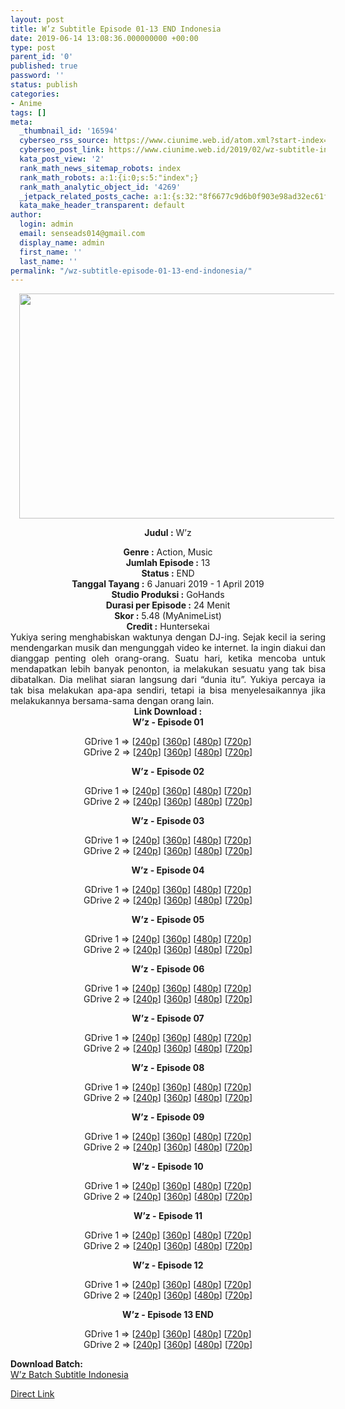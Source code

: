 ```yaml
---
layout: post
title: W’z Subtitle Episode 01-13 END Indonesia
date: 2019-06-14 13:08:36.000000000 +00:00
type: post
parent_id: '0'
published: true
password: ''
status: publish
categories:
- Anime
tags: []
meta:
  _thumbnail_id: '16594'
  cyberseo_rss_source: https://www.ciunime.web.id/atom.xml?start-index=3751&max-results=150
  cyberseo_post_link: https://www.ciunime.web.id/2019/02/wz-subtitle-indonesia.html
  kata_post_view: '2'
  rank_math_news_sitemap_robots: index
  rank_math_robots: a:1:{i:0;s:5:"index";}
  rank_math_analytic_object_id: '4269'
  _jetpack_related_posts_cache: a:1:{s:32:"8f6677c9d6b0f903e98ad32ec61f8deb";a:2:{s:7:"expires";i:1650121020;s:7:"payload";a:0:{}}}
  kata_make_header_transparent: default
author:
  login: admin
  email: senseads014@gmail.com
  display_name: admin
  first_name: ''
  last_name: ''
permalink: "/wz-subtitle-episode-01-13-end-indonesia/"
---
```

<div style="text-align: center;">
<div style="text-align: left;">
<div class="separator" style="clear: both; text-align: center;"><a href="https://4.bp.blogspot.com/-vuyLKwb_m9Y/XFauoOEc9DI/AAAAAAAAJjA/H5GfTeD9ifktXn6JETpcHLddV3SS-vRTgCLcBGAs/s1600/W%2527z.jpg" imageanchor="1" style="margin-left: 1em; margin-right: 1em;"><img border="0" data-original-height="720" data-original-width="1280" height="360" src="{{ site.baseurl }}/assets/2019/06/W%2527z.jpg" width="640" /></a></div>
<p></div>
<p><b>Judul</b><b><b> </b>:</b> W’z</div>
<div style="text-align: center;"><b><b>Genre :</b></b> Action, Music</div>
<div style="text-align: center;"><b>Jumlah Episode :</b> 13<br /><b>Status :</b> END<br /><b>Tanggal Tayang :</b> 6 Januari 2019 - 1 April 2019<br /><b>Studio Produksi :</b> GoHands<br /><b>Durasi per Episode :</b> 24 Menit</div>
<div style="text-align: center;"><b>Skor :</b> 5.48 (MyAnimeList)<br /><b>Credit :</b> Huntersekai</div>
<div style="text-align: center;"></div>
<div style="text-align: justify;">Yukiya sering menghabiskan waktunya dengan DJ-ing. Sejak kecil ia sering mendengarkan musik dan mengunggah video ke internet. Ia ingin diakui dan dianggap penting oleh orang-orang. Suatu hari, ketika mencoba untuk mendapatkan lebih banyak penonton, ia melakukan sesuatu yang tak bisa dibatalkan. Dia melihat siaran langsung dari “dunia itu”. Yukiya percaya ia tak bisa melakukan apa-apa sendiri, tetapi ia bisa menyelesaikannya jika melakukannya bersama-sama dengan orang lain.</div>
<div style="text-align: justify;"></div>
<div style="text-align: justify;"></div>
<div style="text-align: center;"><b>Link Download :</b></div>
<div style="text-align: center;"><b>W’z - Episode 01</b></p>
<div style="text-align: center;">GDrive 1 =&gt; [<a href="http://wishes2.com/AnBh" target="_blank" rel="noopener">240p</a>] [<a href="http://wishes2.com/Yn5d" target="_blank" rel="noopener">360p</a>] [<a href="http://wishes2.com/YI4b" target="_blank" rel="noopener">480p</a>] [<a href="http://wishes2.com/IFmdk" target="_blank" rel="noopener">720p</a>]<br />GDrive 2 =&gt; [<a href="http://wishes2.com/3fMQN" target="_blank" rel="noopener">240p</a>] [<a href="http://wishes2.com/u3Yg" target="_blank" rel="noopener">360p</a>] [<a href="http://wishes2.com/li0x" target="_blank" rel="noopener">480p</a>] [<a href="http://wishes2.com/IBgq" target="_blank" rel="noopener">720p</a>]</p>
<p><b>W’z - Episode 02</b></p>
<p>GDrive 1 =&gt; [<a href="http://wishes2.com/DbOxg" target="_blank" rel="noopener">240p</a>] [<a href="http://wishes2.com/Asa68" target="_blank" rel="noopener">360p</a>] [<a href="http://wishes2.com/ysRBl" target="_blank" rel="noopener">480p</a>] [<a href="http://wishes2.com/rXGE" target="_blank" rel="noopener">720p</a>]<br />GDrive 2 =&gt; [<a href="http://wishes2.com/V5hCN" target="_blank" rel="noopener">240p</a>] [<a href="http://wishes2.com/m9f37" target="_blank" rel="noopener">360p</a>] [<a href="http://wishes2.com/7dPAj" target="_blank" rel="noopener">480p</a>] [<a href="http://wishes2.com/0ieAp" target="_blank" rel="noopener">720p</a>]</p>
<p><b>W’z - Episode 03</b></p>
<div style="text-align: center;">GDrive 1 =&gt; [<a href="http://wishes2.com/4TR1j" target="_blank" rel="noopener">240p</a>] [<a href="http://wishes2.com/6fc7M" target="_blank" rel="noopener">360p</a>] [<a href="http://wishes2.com/uze50" target="_blank" rel="noopener">480p</a>] [<a href="http://wishes2.com/3HCpu" target="_blank" rel="noopener">720p</a>]<br />GDrive 2 =&gt; [<a href="http://wishes2.com/tXf4Z" target="_blank" rel="noopener">240p</a>] [<a href="http://wishes2.com/yIKf" target="_blank" rel="noopener">360p</a>] [<a href="http://wishes2.com/kMsg" target="_blank" rel="noopener">480p</a>] [<a href="http://wishes2.com/hLE9" target="_blank" rel="noopener">720p</a>]</p>
<p><b>W’z - Episode 04</b></p>
<div style="text-align: center;">GDrive 1 =&gt; [<a href="http://wishes2.com/U4q7f" target="_blank" rel="noopener">240p</a>] [<a href="http://wishes2.com/F77LZ" target="_blank" rel="noopener">360p</a>] [<a href="http://wishes2.com/mJPKf" target="_blank" rel="noopener">480p</a>] [<a href="http://wishes2.com/VT6C" target="_blank" rel="noopener">720p</a>]<br />GDrive 2 =&gt; [<a href="http://wishes2.com/QzG75" target="_blank" rel="noopener">240p</a>] [<a href="http://wishes2.com/bYzj" target="_blank" rel="noopener">360p</a>] [<a href="http://wishes2.com/F5Ag8" target="_blank" rel="noopener">480p</a>] [<a href="http://wishes2.com/1ktx" target="_blank" rel="noopener">720p</a>]</p>
<p><b>W’z - Episode 05</b></p>
<div style="text-align: center;">GDrive 1 =&gt; [<a href="http://wishes2.com/y3SH3" target="_blank" rel="noopener">240p</a>] [<a href="http://wishes2.com/9rYRv" target="_blank" rel="noopener">360p</a>] [<a href="http://wishes2.com/fnk8" target="_blank" rel="noopener">480p</a>] [<a href="http://wishes2.com/SMgC1" target="_blank" rel="noopener">720p</a>]<br />GDrive 2 =&gt; [<a href="http://wishes2.com/LqhSK" target="_blank" rel="noopener">240p</a>] [<a href="http://wishes2.com/UdnA" target="_blank" rel="noopener">360p</a>] [<a href="http://wishes2.com/9NqT" target="_blank" rel="noopener">480p</a>] [<a href="http://wishes2.com/rG57" target="_blank" rel="noopener">720p</a>]</p>
<p><b>W’z - Episode 06</b></p>
<div style="text-align: center;">GDrive 1 =&gt; [<a href="https://wishes2.com/VGHvO" target="_blank" rel="noopener">240p</a>] [<a href="https://wishes2.com/hhmz" target="_blank" rel="noopener">360p</a>] [<a href="https://wishes2.com/Fcerw" target="_blank" rel="noopener">480p</a>] [<a href="https://wishes2.com/AYhx5" target="_blank" rel="noopener">720p</a>]<br />GDrive 2 =&gt; [<a href="https://wishes2.com/0NYZw" target="_blank" rel="noopener">240p</a>] [<a href="https://wishes2.com/LO8oG" target="_blank" rel="noopener">360p</a>] [<a href="https://wishes2.com/k7vwf" target="_blank" rel="noopener">480p</a>] [<a href="https://wishes2.com/62iv" target="_blank" rel="noopener">720p</a>]</p>
<p><b>W’z - Episode 07</b></p>
<div style="text-align: center;">GDrive 1 =&gt; [<a href="https://wishes2.com/z8pZ9" target="_blank" rel="noopener">240p</a>] [<a href="https://wishes2.com/wzgP" target="_blank" rel="noopener">360p</a>] [<a href="https://wishes2.com/MXTl" target="_blank" rel="noopener">480p</a>] [<a href="https://wishes2.com/m7oDr" target="_blank" rel="noopener">720p</a>]<br />GDrive 2 =&gt; [<a href="https://wishes2.com/nrSX" target="_blank" rel="noopener">240p</a>] [<a href="https://wishes2.com/6OKeq" target="_blank" rel="noopener">360p</a>] [<a href="https://wishes2.com/zp9Z" target="_blank" rel="noopener">480p</a>] [<a href="https://wishes2.com/l8lT" target="_blank" rel="noopener">720p</a>]</p>
<p><b>W’z - Episode 08</b></p>
<div style="text-align: center;">GDrive 1 =&gt; [<a href="https://wishes2.com/a1B63" target="_blank" rel="noopener">240p</a>] [<a href="https://wishes2.com/NYSGA" target="_blank" rel="noopener">360p</a>] [<a href="https://wishes2.com/tjMm" target="_blank" rel="noopener">480p</a>] [<a href="https://wishes2.com/NDaQJ" target="_blank" rel="noopener">720p</a>]<br />GDrive 2 =&gt; [<a href="https://wishes2.com/jAELK" target="_blank" rel="noopener">240p</a>] [<a href="https://wishes2.com/Pk5X3" target="_blank" rel="noopener">360p</a>] [<a href="https://wishes2.com/Fhuev" target="_blank" rel="noopener">480p</a>] [<a href="https://wishes2.com/EBYI4" target="_blank" rel="noopener">720p</a>]</p>
<p><b>W’z - Episode 09</b></p>
<div style="text-align: center;">GDrive 1 =&gt; [<a href="https://wishes2.com/NJCt" target="_blank" rel="noopener">240p</a>] [<a href="https://wishes2.com/oXRbl" target="_blank" rel="noopener">360p</a>] [<a href="https://wishes2.com/6oXyE" target="_blank" rel="noopener">480p</a>] [<a href="https://wishes2.com/ejdYp" target="_blank" rel="noopener">720p</a>]<br />GDrive 2 =&gt; [<a href="https://wishes2.com/DGMv" target="_blank" rel="noopener">240p</a>] [<a href="https://wishes2.com/Htbhu" target="_blank" rel="noopener">360p</a>] [<a href="https://wishes2.com/MqWph" target="_blank" rel="noopener">480p</a>] [<a href="https://wishes2.com/8au7b" target="_blank" rel="noopener">720p</a>]</p>
<p><b>W’z - Episode 10</b></p>
<div style="text-align: center;">GDrive 1 =&gt; [<a href="https://wishes2.com/gBow" target="_blank" rel="noopener">240p</a>] [<a href="https://wishes2.com/dO16J" target="_blank" rel="noopener">360p</a>] [<a href="https://wishes2.com/U3G2" target="_blank" rel="noopener">480p</a>] [<a href="https://wishes2.com/JKKF" target="_blank" rel="noopener">720p</a>]<br />GDrive 2 =&gt; [<a href="https://wishes2.com/8dzCK" target="_blank" rel="noopener">240p</a>] [<a href="https://wishes2.com/xvGo" target="_blank" rel="noopener">360p</a>] [<a href="https://wishes2.com/fwuNK" target="_blank" rel="noopener">480p</a>] [<a href="https://wishes2.com/8Do7m" target="_blank" rel="noopener">720p</a>]</p>
<p><b>W’z - Episode 11</b></p>
<div style="text-align: center;">GDrive 1 =&gt; [<a href="https://wishes2.com/cjoZ4" target="_blank" rel="noopener">240p</a>] [<a href="https://wishes2.com/urKY" target="_blank" rel="noopener">360p</a>] [<a href="https://wishes2.com/vTThJ" target="_blank" rel="noopener">480p</a>] [<a href="https://wishes2.com/Z94ep" target="_blank" rel="noopener">720p</a>]<br />GDrive 2 =&gt; [<a href="https://wishes2.com/YeaAa" target="_blank" rel="noopener">240p</a>] [<a href="https://wishes2.com/GbdB" target="_blank" rel="noopener">360p</a>] [<a href="https://wishes2.com/6gUhY" target="_blank" rel="noopener">480p</a>] [<a href="https://wishes2.com/okR4G" target="_blank" rel="noopener">720p</a>]</p>
<p><b>W’z - Episode 12</b></p>
<div style="text-align: center;">GDrive 1 =&gt; [<a href="https://wishes2.com/BxzN" target="_blank" rel="noopener">240p</a>] [<a href="https://wishes2.com/WVen" target="_blank" rel="noopener">360p</a>] [<a href="https://wishes2.com/UkQp" target="_blank" rel="noopener">480p</a>] [<a href="https://wishes2.com/jJ2Rb" target="_blank" rel="noopener">720p</a>]<br />GDrive 2 =&gt; [<a href="https://wishes2.com/IICJF" target="_blank" rel="noopener">240p</a>] [<a href="https://wishes2.com/WOoNK" target="_blank" rel="noopener">360p</a>] [<a href="https://wishes2.com/lFmi" target="_blank" rel="noopener">480p</a>] [<a href="https://wishes2.com/MraO" target="_blank" rel="noopener">720p</a>]</p>
<p><b>W’z - Episode 13 END</b></p>
<div style="text-align: center;">GDrive 1 =&gt; [<a href="https://wishes2.com/UeZa" target="_blank" rel="noopener">240p</a>] [<a href="https://wishes2.com/wMF1" target="_blank" rel="noopener">360p</a>] [<a href="https://wishes2.com/4gc2D" target="_blank" rel="noopener">480p</a>] [<a href="https://wishes2.com/iwzWV" target="_blank" rel="noopener">720p</a>]<br />GDrive 2 =&gt; [<a href="https://wishes2.com/Tm4w" target="_blank" rel="noopener">240p</a>] [<a href="https://wishes2.com/3VNDJ" target="_blank" rel="noopener">360p</a>] [<a href="https://wishes2.com/Pr0Cl" target="_blank" rel="noopener">480p</a>] [<a href="https://wishes2.com/hU5rq" target="_blank" rel="noopener">720p</a>]</p>
<div style="text-align: left;"><b>Download Batch:</b></div>
<div style="text-align: left;"></div>
<div style="text-align: left;"><a href="https://www.ciunime.com/2019/03/wz-episode-01-13-end-batch-subtitle.html" target="_blank" rel="noopener">W’z Batch Subtitle Indonesia</a></p>
</div>
</div>
</div>
</div>
</div>
</div>
</div>
</div>
</div>
</div>
</div>
</div>
</div>
</div>
<link rel="stylesheet" href="https://cdnjs.cloudflare.com/ajax/libs/font-awesome/4.7.0/css/font-awesome.min.css" />
<div class="divbtn"> <a href="https://handymansurrender.com/fihup8buzv?key=94550f7ce39444073321dde3b8782f97" class="btn"><i class="fa fa-download"></i> Direct Link</a> </div>

